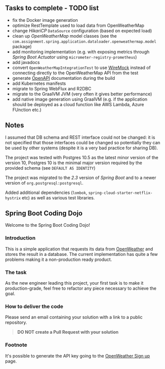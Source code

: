 
## Tasks to complete - TODO list
- fix the Docker image generation
- optimize RestTemplate used to load data from OpenWeatherMap
- change *HikariCP* `DataSource` configuration (based on expected load)
- clean up *OpenWeatherMap* model classes (see the `com.assignment.spring.application.dataloader.openweathermap.model` package)
- add monitoring implementation (e.g. with exposing metrics through *Spring Boot Actuator* using `micrometer-registry-prometheus`)
- add javadocs
- convert `OpenWeatherMapIntegrationTest` to use [WireMock](http://wiremock.org/) instead of connecting directly to the OpenWeatherMap API from the test
- generate [OpenAPI](http://spec.openapis.org/oas/v3.0.3) documentation during the build
- add Kubernetes manifests
- migrate to Spring WebFlux and R2DBC
- migrate to the GraalVM JVM (very often it gives better performance)
- add native image generation using GraalVM (e.g. if the application should be deployed as a cloud function like AWS Lambda, Azure FUnction etc.)

## Notes
I assumed that DB schema and REST interface could not be changed: it is not specified that those interfaces could be changed so potentially they can be used by other systems (despite it is a very bad practice for sharing DB).

The project was tested with Postgres 10.5 as the latest minor version of the version 10, Postgres 10 is the minimal major version required by the provided schema (see `DEFAULT AS IDENTITY`)

The project was migrated to the *2.3* version of *Spring Boot* and to a newer version of `org.postgresql:postgresql`.

Added additional dependencies (`lombok`, `spring-cloud-starter-netflix-hystrix` etc) as well as various test libraries.


Spring Boot Coding Dojo
---

Welcome to the Spring Boot Coding Dojo!

### Introduction

This is a simple application that requests its data from [OpenWeather](https://openweathermap.org/) and stores the result in a database. The current implementation has quite a few problems making it a non-production ready product.

### The task

As the new engineer leading this project, your first task is to make it production-grade, feel free to refactor any piece
necessary to achieve the goal.

### How to deliver the code

Please send an email containing your solution with a link to a public repository.

>**DO NOT create a Pull Request with your solution** 

### Footnote
It's possible to generate the API key going to the [OpenWeather Sign up](https://openweathermap.org/appid) page.
